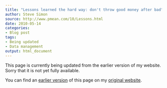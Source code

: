 ```yaml
---
title: "Lessons learned the hard way: don't throw good money after bad"
author: Steve Simon
source: http://www.pmean.com/10/Lessons.html
date: 2010-05-14
categories:
- Blog post
tags:
- Being updated
- Data management
output: html_document
---
```


This page is currently being updated from the earlier version of my website. Sorry that it is not yet fully available.

<!---More--->

You can find an [earlier version][sim1] of this page on my [original website][sim2].

[sim1]: http://www.pmean.com/10/Lessons.html
[sim2]: http://www.pmean.com/original_site.html
